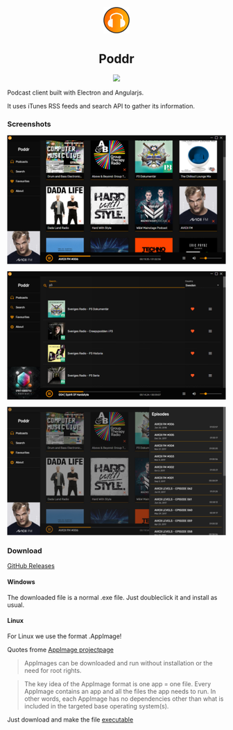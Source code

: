 <div align="center">
    <img src="images/poddr_logo.png" alt="Poddr" width="60" height="60">
    <h1>Poddr</h1>
    <a href="https://github.com/Sn8z/Poddr/releases"><img src="https://img.shields.io/github/release/sn8z/poddr.svg?style=flat-square"/></a>
</div>

Podcast client built with Electron and Angularjs.

It uses iTunes RSS feeds and search API to gather its information.
### Screenshots

![Screenshot](images/poddr_v2_3.png)

![Screenshot](images/poddr_v2_2.png)

![Screenshot](images/poddr_v2_4.png)

### Download

[GitHub Releases](https://github.com/Sn8z/Poddr/releases)

#### Windows

The downloaded file is a normal .exe file. Just doubleclick it and install as usual.

#### Linux

For Linux we use the format .AppImage!

Quotes frome [AppImage projectpage](https://appimage.org)
> AppImages can be downloaded and run without installation or the need for root rights.

> The key idea of the AppImage format is one app = one file. Every AppImage contains an app and all the files the app needs to run. In other words, each AppImage has no dependencies other than what is included in the targeted base operating system(s).

Just download and make the file [executable](https://discourse.appimage.org/t/how-to-make-an-appimage-executable/80)